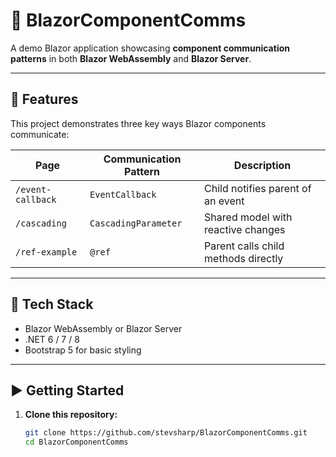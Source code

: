 # 📘 BlazorComponentComms

A demo Blazor application showcasing **component communication patterns** in both **Blazor WebAssembly** and **Blazor Server**.

---

## 🔧 Features

This project demonstrates three key ways Blazor components communicate:

| Page             | Communication Pattern | Description                           |
|------------------|-----------------------|---------------------------------------|
| `/event-callback` | `EventCallback`       | Child notifies parent of an event     |
| `/cascading`      | `CascadingParameter`  | Shared model with reactive changes    |
| `/ref-example`    | `@ref`                | Parent calls child methods directly   |

---

## 🧪 Tech Stack

- Blazor WebAssembly or Blazor Server
- .NET 6 / 7 / 8
- Bootstrap 5 for basic styling

---

## ▶️ Getting Started

1. **Clone this repository:**

   ```bash
   git clone https://github.com/stevsharp/BlazorComponentComms.git
   cd BlazorComponentComms
